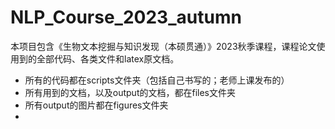 # NLP_Course_2023_autumn
本项目包含《生物文本挖掘与知识发现（本硕贯通）》2023秋季课程，课程论文使用到的全部代码、各类文件和latex原文档。
- 所有的代码都在scripts文件夹（包括自己书写的；老师上课发布的）
- 所有用到的文档，以及output的文档，都在files文件夹
- 所有output的图片都在figures文件夹
- 
